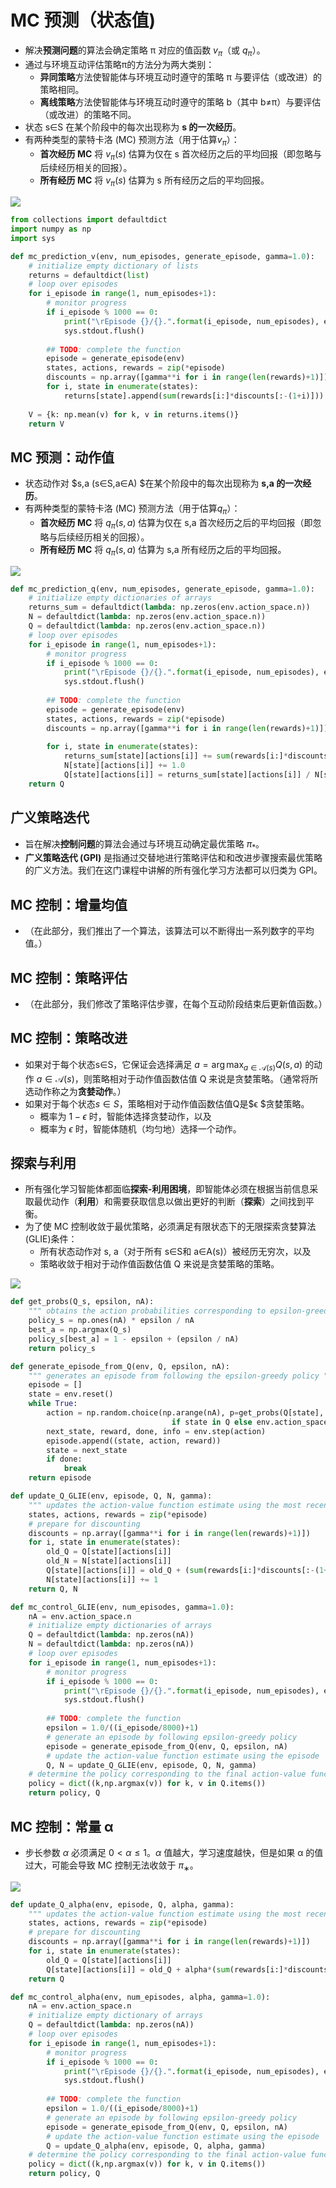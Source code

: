 # MC 预测（状态值)

- 解决**预测问题**的算法会确定策略 π 对应的值函数 $v_\pi$（或 $q_\pi$）。
- 通过与环境互动评估策略π的方法分为两大类别：
  - **异同策略**方法使智能体与环境互动时遵守的策略 π 与要评估（或改进）的策略相同。
  - **离线策略**方法使智能体与环境互动时遵守的策略 b（其中 b≠π）与要评估（或改进）的策略不同。
- 状态 s∈S 在某个阶段中的每次出现称为 **s 的一次经历**。
- 有两种类型的蒙特卡洛 (MC) 预测方法（用于估算$v_\pi$）：
  - **首次经历 MC** 将 $v_\pi(s)$ 估算为仅在 s 首次经历之后的平均回报（即忽略与后续经历相关的回报）。
  - **所有经历 MC** 将 $v_\pi(s)$ 估算为 s 所有经历之后的平均回报。

![](images/mc-prediction.png)



```python
from collections import defaultdict
import numpy as np
import sys

def mc_prediction_v(env, num_episodes, generate_episode, gamma=1.0):
    # initialize empty dictionary of lists
    returns = defaultdict(list)
    # loop over episodes
    for i_episode in range(1, num_episodes+1):
        # monitor progress
        if i_episode % 1000 == 0:
            print("\rEpisode {}/{}.".format(i_episode, num_episodes), end="")
            sys.stdout.flush()
        
        ## TODO: complete the function
        episode = generate_episode(env)
        states, actions, rewards = zip(*episode)
        discounts = np.array([gamma**i for i in range(len(rewards)+1)])
        for i, state in enumerate(states):
            returns[state].append(sum(rewards[i:]*discounts[:-(1+i)]))
            
    V = {k: np.mean(v) for k, v in returns.items()}
    return V
```



## MC 预测：动作值

- 状态动作对 $s,a (s∈S,a∈A) $在某个阶段中的每次出现称为 **s,a 的一次经历**。
- 有两种类型的蒙特卡洛 (MC) 预测方法（用于估算$q_\pi$）：
  - **首次经历 MC** 将 $q_\pi(s,a)$ 估算为仅在 s,a 首次经历之后的平均回报（即忽略与后续经历相关的回报）。
  - **所有经历 MC** 将 $q_\pi(s,a)$ 估算为 s,a 所有经历之后的平均回报。

![](images/mc-prediction-action.png)

```python
def mc_prediction_q(env, num_episodes, generate_episode, gamma=1.0):
    # initialize empty dictionaries of arrays
    returns_sum = defaultdict(lambda: np.zeros(env.action_space.n))
    N = defaultdict(lambda: np.zeros(env.action_space.n))
    Q = defaultdict(lambda: np.zeros(env.action_space.n))
    # loop over episodes
    for i_episode in range(1, num_episodes+1):
        # monitor progress
        if i_episode % 1000 == 0:
            print("\rEpisode {}/{}.".format(i_episode, num_episodes), end="")
            sys.stdout.flush()
        
        ## TODO: complete the function
        episode = generate_episode(env)
        states, actions, rewards = zip(*episode)
        discounts = np.array([gamma**i for i in range(len(rewards)+1)])
        
        for i, state in enumerate(states):
            returns_sum[state][actions[i]] += sum(rewards[i:]*discounts[:-(1+i)])
            N[state][actions[i]] += 1.0
            Q[state][actions[i]] = returns_sum[state][actions[i]] / N[state][actions[i]]
    return Q
```



## 广义策略迭代

- 旨在解决**控制问题**的算法会通过与环境互动确定最优策略 $\pi_*$。
- **广义策略迭代 (GPI)** 是指通过交替地进行策略评估和和改进步骤搜索最优策略的广义方法。我们在这门课程中讲解的所有强化学习方法都可以归类为 GPI。

## MC 控制：增量均值

- （在此部分，我们推出了一个算法，该算法可以不断得出一系列数字的平均值。）

## MC 控制：策略评估

- （在此部分，我们修改了策略评估步骤，在每个互动阶段结束后更新值函数。）

## MC 控制：策略改进

- 如果对于每个状态s∈S，它保证会选择满足 $a = \arg\max_{a\in\mathcal{A}(s)}Q(s,a)$ 的动作 $a\in\mathcal{A}(s)$，则策略相对于动作值函数估值 Q 来说是贪婪策略。（通常将所选动作称之为**贪婪动作**。）
- 如果对于每个状态$s∈S$，策略相对于动作值函数估值Q是$ϵ $贪婪策略。
  - 概率为 $1-\epsilon$ 时，智能体选择贪婪动作，以及
  - 概率为 $\epsilon$ 时，智能体随机（均匀地）选择一个动作。

## 探索与利用

- 所有强化学习智能体都面临**探索-利用困境**，即智能体必须在根据当前信息采取最优动作（**利用**）和需要获取信息以做出更好的判断（**探索**）之间找到平衡。
- 为了使 MC 控制收敛于最优策略，必须满足有限状态下的无限探索贪婪算法 (GLIE)条件：
  - 所有状态动作对 s, a（对于所有 s∈S和 a∈A(s)）被经历无穷次，以及
  - 策略收敛于相对于动作值函数估值 Q 来说是贪婪策略的策略。

![](images/mc-glie.png)



```python
def get_probs(Q_s, epsilon, nA):
    """ obtains the action probabilities corresponding to epsilon-greedy policy """
    policy_s = np.ones(nA) * epsilon / nA
    best_a = np.argmax(Q_s)
    policy_s[best_a] = 1 - epsilon + (epsilon / nA)
    return policy_s

def generate_episode_from_Q(env, Q, epsilon, nA):
    """ generates an episode from following the epsilon-greedy policy """
    episode = []
    state = env.reset()
    while True:
        action = np.random.choice(np.arange(nA), p=get_probs(Q[state], epsilon, nA)) \
                                    if state in Q else env.action_space.sample()
        next_state, reward, done, info = env.step(action)
        episode.append((state, action, reward))
        state = next_state
        if done:
            break
    return episode

def update_Q_GLIE(env, episode, Q, N, gamma):
    """ updates the action-value function estimate using the most recent episode """
    states, actions, rewards = zip(*episode)
    # prepare for discounting
    discounts = np.array([gamma**i for i in range(len(rewards)+1)])
    for i, state in enumerate(states):
        old_Q = Q[state][actions[i]] 
        old_N = N[state][actions[i]]
        Q[state][actions[i]] = old_Q + (sum(rewards[i:]*discounts[:-(1+i)]) - old_Q)/(old_N+1)
        N[state][actions[i]] += 1    
    return Q, N

def mc_control_GLIE(env, num_episodes, gamma=1.0):
    nA = env.action_space.n
    # initialize empty dictionaries of arrays
    Q = defaultdict(lambda: np.zeros(nA))
    N = defaultdict(lambda: np.zeros(nA))
    # loop over episodes
    for i_episode in range(1, num_episodes+1):
        # monitor progress
        if i_episode % 1000 == 0:
            print("\rEpisode {}/{}.".format(i_episode, num_episodes), end="")
            sys.stdout.flush()
        
        ## TODO: complete the function
        epsilon = 1.0/((i_episode/8000)+1)
        # generate an episode by following epsilon-greedy policy
        episode = generate_episode_from_Q(env, Q, epsilon, nA)
        # update the action-value function estimate using the episode
        Q, N = update_Q_GLIE(env, episode, Q, N, gamma)
    # determine the policy corresponding to the final action-value function estimate
    policy = dict((k,np.argmax(v)) for k, v in Q.items())
    return policy, Q
```



## MC 控制：常量 α

- 步长参数 $\alpha$ 必须满足 $0 < \alpha ≤1$。$\alpha$ 值越大，学习速度越快，但是如果 α 的值过大，可能会导致 MC 控制无法收敛于 $\pi_∗$。

![](images/mc-glie-a.png)



```python
def update_Q_alpha(env, episode, Q, alpha, gamma):
    """ updates the action-value function estimate using the most recent episode """
    states, actions, rewards = zip(*episode)
    # prepare for discounting
    discounts = np.array([gamma**i for i in range(len(rewards)+1)])
    for i, state in enumerate(states):
        old_Q = Q[state][actions[i]] 
        Q[state][actions[i]] = old_Q + alpha*(sum(rewards[i:]*discounts[:-(1+i)]) - old_Q)
    return Q

def mc_control_alpha(env, num_episodes, alpha, gamma=1.0):
    nA = env.action_space.n
    # initialize empty dictionary of arrays
    Q = defaultdict(lambda: np.zeros(nA))
    # loop over episodes
    for i_episode in range(1, num_episodes+1):
        # monitor progress
        if i_episode % 1000 == 0:
            print("\rEpisode {}/{}.".format(i_episode, num_episodes), end="")
            sys.stdout.flush()
        
        ## TODO: complete the function
        epsilon = 1.0/((i_episode/8000)+1)
        # generate an episode by following epsilon-greedy policy
        episode = generate_episode_from_Q(env, Q, epsilon, nA)
        # update the action-value function estimate using the episode
        Q = update_Q_alpha(env, episode, Q, alpha, gamma)
    # determine the policy corresponding to the final action-value function estimate
    policy = dict((k,np.argmax(v)) for k, v in Q.items())
    return policy, Q
```

